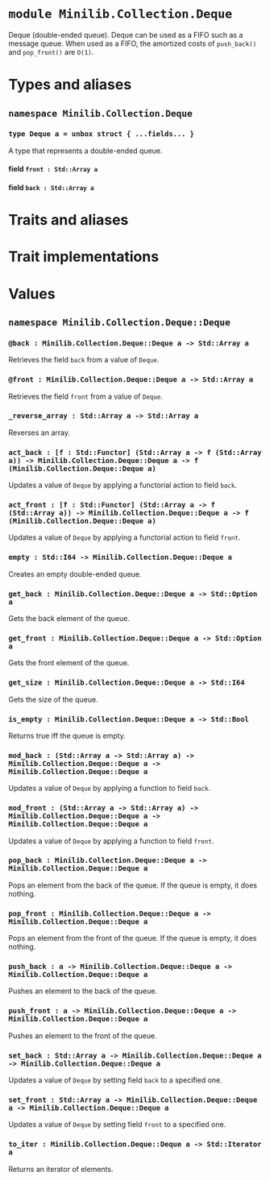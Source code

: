# `module Minilib.Collection.Deque`

Deque (double-ended queue).
Deque can be used as a FIFO such as a message queue.
When used as a FIFO, the amortized costs of `push_back()` and
`pop_front()` are `O(1)`.

# Types and aliases

## `namespace Minilib.Collection.Deque`

### `type Deque a = unbox struct { ...fields... }`

A type that represents a double-ended queue.

#### field `front : Std::Array a`

#### field `back : Std::Array a`

# Traits and aliases

# Trait implementations

# Values

## `namespace Minilib.Collection.Deque::Deque`

### `@back : Minilib.Collection.Deque::Deque a -> Std::Array a`

Retrieves the field `back` from a value of `Deque`.

### `@front : Minilib.Collection.Deque::Deque a -> Std::Array a`

Retrieves the field `front` from a value of `Deque`.

### `_reverse_array : Std::Array a -> Std::Array a`

Reverses an array.

### `act_back : [f : Std::Functor] (Std::Array a -> f (Std::Array a)) -> Minilib.Collection.Deque::Deque a -> f (Minilib.Collection.Deque::Deque a)`

Updates a value of `Deque` by applying a functorial action to field `back`.

### `act_front : [f : Std::Functor] (Std::Array a -> f (Std::Array a)) -> Minilib.Collection.Deque::Deque a -> f (Minilib.Collection.Deque::Deque a)`

Updates a value of `Deque` by applying a functorial action to field `front`.

### `empty : Std::I64 -> Minilib.Collection.Deque::Deque a`

Creates an empty double-ended queue.

### `get_back : Minilib.Collection.Deque::Deque a -> Std::Option a`

Gets the back element of the queue.

### `get_front : Minilib.Collection.Deque::Deque a -> Std::Option a`

Gets the front element of the queue.

### `get_size : Minilib.Collection.Deque::Deque a -> Std::I64`

Gets the size of the queue.

### `is_empty : Minilib.Collection.Deque::Deque a -> Std::Bool`

Returns true iff the queue is empty.

### `mod_back : (Std::Array a -> Std::Array a) -> Minilib.Collection.Deque::Deque a -> Minilib.Collection.Deque::Deque a`

Updates a value of `Deque` by applying a function to field `back`.

### `mod_front : (Std::Array a -> Std::Array a) -> Minilib.Collection.Deque::Deque a -> Minilib.Collection.Deque::Deque a`

Updates a value of `Deque` by applying a function to field `front`.

### `pop_back : Minilib.Collection.Deque::Deque a -> Minilib.Collection.Deque::Deque a`

Pops an element from the back of the queue. If the queue is empty, it does nothing.

### `pop_front : Minilib.Collection.Deque::Deque a -> Minilib.Collection.Deque::Deque a`

Pops an element from the front of the queue. If the queue is empty, it does nothing.

### `push_back : a -> Minilib.Collection.Deque::Deque a -> Minilib.Collection.Deque::Deque a`

Pushes an element to the back of the queue.

### `push_front : a -> Minilib.Collection.Deque::Deque a -> Minilib.Collection.Deque::Deque a`

Pushes an element to the front of the queue.

### `set_back : Std::Array a -> Minilib.Collection.Deque::Deque a -> Minilib.Collection.Deque::Deque a`

Updates a value of `Deque` by setting field `back` to a specified one.

### `set_front : Std::Array a -> Minilib.Collection.Deque::Deque a -> Minilib.Collection.Deque::Deque a`

Updates a value of `Deque` by setting field `front` to a specified one.

### `to_iter : Minilib.Collection.Deque::Deque a -> Std::Iterator a`

Returns an iterator of elements.